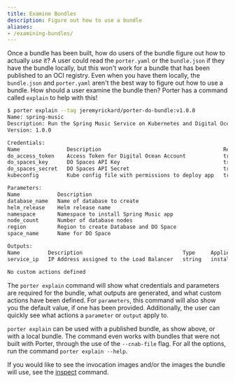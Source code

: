 ```yaml
---
title: Examine Bundles
description: Figure out how to use a bundle
aliases:
- /examining-bundles/
---
```


Once a bundle has been built, how do users of the bundle figure out how to actually _use_ it? A user could read the `porter.yaml` or the `bundle.json` if they have the bundle locally, but this won't work for a bundle that has been published to an OCI registry. Even when you have them locally, the `bundle.json` and `porter.yaml` aren't the best way to figure out how to use a bundle. How should a user examine the bundle then? Porter has a command called `explain` to help with this!

```bash
$ porter explain --tag jeremyrickard/porter-do-bundle:v1.0.0
Name: spring-music
Description: Run the Spring Music Service on Kubernetes and Digital Ocean PostgreSQL
Version: 1.0.0

Credentials:
Name               Description                                       Required
do_access_token    Access Token for Digital Ocean Account            true
do_spaces_key      DO Spaces API Key                                 true
do_spaces_secret   DO Spaces API Secret                              true
kubeconfig         Kube config file with permissions to deploy app   true

Parameters:
Name            Description                                                     Type      Default             Required   Applies To
database_name   Name of database to create                                      string    jrrportertest       false      All Actions
helm_release    Helm release name                                               string    spring-music-helm   false      All Actions
namespace       Namespace to install Spring Music app                           string    default             false      All Actions
node_count      Number of database nodes                                        integer   1                   false      All Actions
region          Region to create Database and DO Space                          string    nyc3                false      All Actions
space_name      Name for DO Space                                               string    jrrportertest       false      All Actions

Outputs:
Name         Description                                Type     Applies To
service_ip   IP Address assigned to the Load Balancer   string   install,upgrade

No custom actions defined
```

The `porter explain` command will show what credentials and parameters are required for the bundle, what outputs are generated, and what custom actions have been defined. For `parameters`, this command will also show you the default value, if one has been provided. Additionally, the user can quickly see what actions a `parameter` or `output` apply to.

`porter explain` can be used with a published bundle, as show above, or with a local bundle. The command even works with bundles that were not built with Porter, through the use of the `--cnab-file` flag. For all the options, run the command `porter explain --help`.

If you would like to see the invocation images and/or the images the bundle will use, see the [inspect](/inspect-bundles) command.
